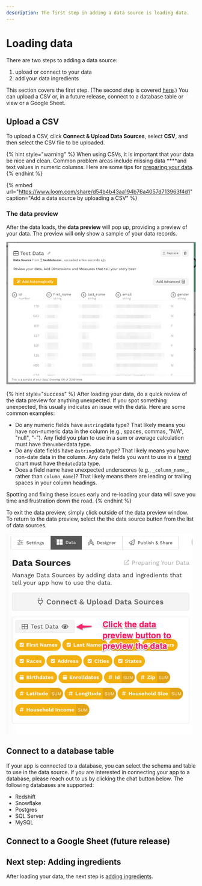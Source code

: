 ```yaml
---
description: The first step in adding a data source is loading data.
---
```


# Loading data

There are two steps to adding a data source: 

1. upload or connect to your data
2. add your data ingredients

This section covers the first step. \(The second step is covered [here](adding-ingredients/).\) You can upload a CSV or, in a future release, connect to a database table or view or a Google Sheet.

## Upload a CSV

To upload a CSV, click **Connect & Upload Data Sources**, select **CSV**, and then select the CSV file to be uploaded. 

{% hint style="warning" %}
When using CSVs, it is important that your data be nice and clean. Common problem areas include missing data ****and text values in numeric columns. Here are some tips for [preparing your data](../design-tips/preparing-your-data.md). 
{% endhint %}

{% embed url="https://www.loom.com/share/d54b4b43aa194b76a4057d713963f4d1" caption="Add a data source by uploading a CSV" %}

### The data preview

After the data loads, the **data preview** will pop up, providing a preview of your data. The preview will only show a sample of your data records.  

![](../../.gitbook/assets/image%20%28131%29.png)

{% hint style="success" %}
After loading your data, do a quick review of the data preview for anything unexpected. If you spot something unexpected, this usually indicates an issue with the data. Here are some common examples:

* Do any numeric fields have a`string`data type? That likely means you have non-numeric data in the column \(e.g., spaces, commas, "N/A", "null", "-"\). Any field you plan to use in a sum or average calculation must have the`number`data type. 
* Do any date fields have a`string`data type? That likely means you have non-date data in the column. Any date fields you want to use in a [trend](../story-designer/charts/trend.md) chart must have the`date`data type. 
* Does a field name have unexpected underscores \(e.g., `_column_name_`, rather than `column_name`\)? That likely means there are leading or trailing spaces in your column headings.

Spotting and fixing these issues early and re-loading your data will save you time and frustration down the road. 
{% endhint %}

To exit the data preview, simply click outside of the data preview window. To return to the data preview, select the the data source button from the list of data sources.

![Click the data preview button to access the data preview](../../.gitbook/assets/image%20%28130%29.png)

## Connect to a database table

If your app is connected to a database, you can select the schema and table to use in the data source. If you are interested in connecting your app to a database, please reach out to us by clicking the chat button below. The following databases are supported:

* Redshift
* Snowflake
* Postgres
* SQL Server
* MySQL

## Connect to a Google Sheet \(future release\)

## Next step: Adding ingredients

After loading your data, the next step is [adding ingredients](adding-ingredients/). 

